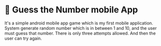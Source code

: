 # 📱 Guess the Number mobile App
It's a simple android mobile app game which is my first mobile application. System generate random number which is in between 1 and 10, and the user must guess that number. There is only three attempts allowed. And then the user can try again.
